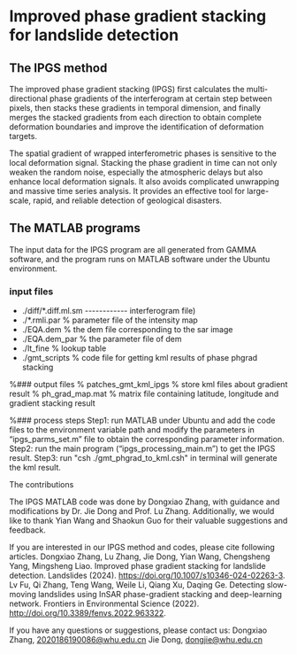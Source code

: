 # **Improved phase gradient stacking for landslide detection**

## **The IPGS method**

The improved phase gradient stacking (IPGS) first calculates the multi-directional phase gradients of the interferogram at certain step between pixels, then stacks these gradients in temporal dimension, and finally merges the stacked gradients from each direction to obtain complete deformation boundaries and improve the identification of deformation targets.

The spatial gradient of wrapped interferometric phases is sensitive to the local deformation signal. Stacking the phase gradient in time can not only weaken the random noise, especially the atmospheric delays but also enhance local deformation signals. It also avoids complicated unwrapping and massive time series analysis. It provides an effective tool for large-scale, rapid, and reliable detection of geological disasters.

## **The MATLAB programs**

The input data for the IPGS program are all generated from GAMMA software, and the program runs on MATLAB software under the Ubuntu environment.

### input files  

* ./diff/*.diff.ml.sm ------------ interferogram file)  
*  ./*.rmli.par                        % parameter file of the intensity map        
*  ./EQA.dem                           % the dem file corresponding to the sar image  
*  ./EQA.dem_par                       % the parameter file of dem  
*  ./lt_fine                           % lookup table  
*  ./gmt_scripts                       % code file for getting kml results of phase phgrad stacking  

%### output files 
% patches_gmt_kml_ipgs        % store kml files about gradient result 
% ph_grad_map.mat           % matrix file containing latitude, longitude and gradient stacking result

%### process steps
Step1:  run MATLAB under Ubuntu and add the code files to the environment variable path and modify the parameters in “ipgs_parms_set.m” file to obtain the corresponding parameter information.
Step2:  run the main program (“ipgs_processing_main.m”) to get the IPGS result.
Step3:  run "csh ./gmt_phgrad_to_kml.csh" in terminal will generate the kml result.

The contributions

The IPGS MATLAB code was done by Dongxiao Zhang, with guidance and modifications by Dr. Jie Dong and Prof. Lu Zhang. Additionally, we would like to thank Yian Wang and Shaokun Guo for their valuable suggestions and feedback.

If you are interested in our IPGS method and codes, please cite following articles.
Dongxiao Zhang, Lu Zhang, Jie Dong, Yian Wang, Chengsheng Yang, Mingsheng Liao. Improved phase gradient stacking for landslide detection. Landslides (2024). https://doi.org/10.1007/s10346-024-02263-3.
Lv Fu, Qi Zhang, Teng Wang, Weile Li, Qiang Xu, Daqing Ge. Detecting slow-moving landslides using InSAR phase-gradient stacking and deep-learning network. Frontiers in Environmental Science (2022). http://doi.org/10.3389/fenvs.2022.963322. 

If you have any questions or suggestions, please contact us:
Dongxiao Zhang, 2020186190086@whu.edu.cn
Jie Dong, dongjie@whu.edu.cn
